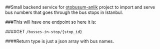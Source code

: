 ##Small backend service for [otobusum-anlik](https://github.com/metkm/otobusum-anlik) project to import and serve bus numbers that goes through the bus stops in Istanbul.

###This will have one endpoint so here it is:

####GET `/busses-in-stop/{stop_id}`

####Return type is just a json array with bus names.

